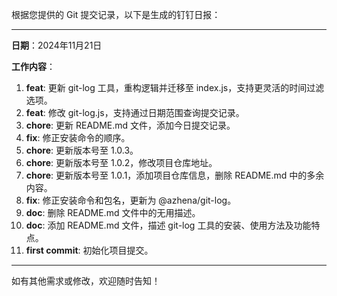 根据您提供的 Git 提交记录，以下是生成的钉钉日报：

---

**日期**：2024年11月21日

**工作内容**：

1. **feat**: 更新 git-log 工具，重构逻辑并迁移至 index.js，支持更灵活的时间过滤选项。  
2. **feat**: 修改 git-log.js，支持通过日期范围查询提交记录。  
3. **chore**: 更新 README.md 文件，添加今日提交记录。  
4. **fix**: 修正安装命令的顺序。  
5. **chore**: 更新版本号至 1.0.3。  
6. **chore**: 更新版本号至 1.0.2，修改项目仓库地址。  
7. **chore**: 更新版本号至 1.0.1，添加项目仓库信息，删除 README.md 中的多余内容。  
8. **fix**: 修正安装命令和包名，更新为 @azhena/git-log。  
9. **doc**: 删除 README.md 文件中的无用描述。  
10. **doc**: 添加 README.md 文件，描述 git-log 工具的安装、使用方法及功能特点。  
11. **first commit**: 初始化项目提交。

---

如有其他需求或修改，欢迎随时告知！